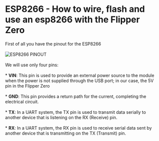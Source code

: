 # ESP8266 - How to wire, flash and use an esp8266 with the Flipper Zero
First of all you have the pinout for the ESP8266 <br><br>
![ESP8266 PINOUT](https://github.com/Dankof04/esp8266/blob/main/ESP8266-Pinout-NodeMCU.png) <br><br>
We will use only four pins:<br><br>
      *  **VIN**: This pin is used to provide an external power source to the module when the power is not supplied through the USB port; in our case, the 5V pin in the Flipper Zero <br><br>
      *  **GND**: This pin provides a return path for the current, completing the electrical circuit.<br><br>
      *  **TX**: In a UART system, the TX pin is used to transmit data serially to another device that is listening on the RX (Receive) pin.<br><br>
      *  **RX**: In a UART system, the RX pin is used to receive serial data sent by another device that is transmitting on the TX (Transmit) pin.<br><br>
